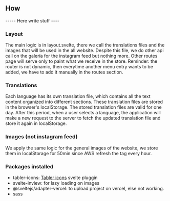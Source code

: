 ## How

----- Here write stuff ----

### Layout

The main logic is in layout.svelte, there we call the translations files and the images that will be used in the all website. 
Despite this file, we do other api call on the galería for the instagram feed but nothing more. Other routes page will serve only to paint what we receive in the store. 
Reminder: the router is not dynamic, then everytime another menu entry wants to be added, we have to add it manually in the routes section.

### Translations

Each language has its own translation file, which contains all the text content organized into different sections. These translation files are stored in the browser's localStorage. The stored translation files are valid for one day. After this period, when a user selects a language, the application will make a new request to the server to fetch the updated translation file and store it again in localStorage.

### Images (not instagram feed)

We apply the same logic for the general images of the website, we store them in localStorage for 50min since AWS refresh the tag every hour. 

### Packages installed 

- tabler-icons: [Tabler icons](https://tabler.io/icons) svelte pluggin 
- svelte-inview: for lazy loading on images
- @sveltejs/adapter-vercel: to upload project on vercel, else not working.
- sass
